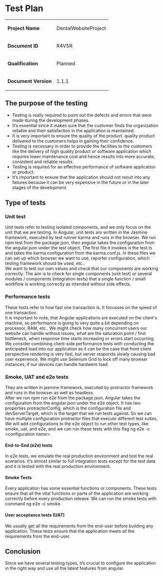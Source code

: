 # Test Plan

<table>
  <tr>
    <td><b><p>Project Name</p></b></td>
    <td><p>DentalWebsiteProject</p></td>
  </tr>
  <tr>
    <td><b><p>Document ID</p></b></td>
    <td><p>R4V5R</p>
  </tr>
    <td><b><p>Qualification</p></b></td>
  <td><p>Planned</p></td>
  </tr>
  <tr>
    <td><b><p>Document Version</p></b></td>
  <td><p>1.1.1</p></td>
  </tr>
</table>

## The purpose of the testing

* Testing is really required to point out the defects and errors that were made during the development phases.
* It’s essential since it makes sure that the customer finds the organization reliable and their satisfaction in the application is maintained.
* It is very important to ensure the quality of the product. quality product delivered to the customers helps in gaining their confidence.
* Testing is necessary in order to provide the facilities to the customers like the delivery of high quality product or software application which requires lower maintenance cost and hence results into more accurate, consistent and reliable results.
* Testing is required for an effective performance of software application or product.
* It’s important to ensure that the application should not result into any failures because it can be very expensive in the future or in the later stages of the development.

## Type of tests

### Unit test
Unit tests refer to testing isolated components, and we only focus on the unit that we are testing. In Angular, unit tests are written in the Jasmine framework, executed by test runner karma and runs in the browser. We run npm test from the package.json, then angular takes the configuration from the angular.json under the test object. The first file it invokes is the test.ts and takes the karma configuration from the karma.conf.js. In these files we can set up which browser we want to use, reporter configuration, which testing framework should be used, etc..  
We want to test our own values and check that our components are working correctly. The aim is to check for single components (unit test) or several modules / components (integration tests) that a single function / small workflow is working correctly as intended without side effects.

### Performance tests
These tests refer to how fast one transaction is. It focusses on the speed of one transaction.  
It is important to note, that  Angular applications are executed on the client's machine, so performance is going to very quite a bit depending on processor, RAM, etc.. We might check how many concurrent users our website can handle without issues, what are the saturation point / first bottleneck, when response time starts increasing or errors start occurring. We consider combining client-side performance tests with conducting the anticipated load into our application as it can be the case that from client perspective rendering is very fast, but server responds slowly causing bad user experience. We might use Selenium Grid to kick off many browser instances, if our devices can handle hardwere load.

### Smoke, UAT and e2e tests
They are written in jasmine framework, executed by protractor framework and runs in the browser as well as headless.  
After we run npm run e2e from the package.json, Angular takes the configuration from the angular.json under the e2e object. It has two properties protractorConfig, which is the configuration file and devServerTarget, which is the target that we run tests against. So we can have multiple configuration protractor files that execute different test suites. We will add configurations to the e2e object to run other test types, like smoke, uat, and e2e, and we can run these tests with this flag ng e2e -c \<configuration name>. 

#### End-to-End (e2e) tests
In e2e tests, we emulate the real production environment and test the real scenarios. It’s almost similar to full integration tests except for the test data and it is tested with the real production environment.

#### Smoke Tests
Every application has some essential functions or components. These tests ensure that all the vital functions or parts of the application are working correctly before every production release. We can run the smoke tests with command ng e2e -c smoke.

#### User acceptance tests (UAT)
We usually get all the requirements from the end-user before building any application. These tests ensure that the application meets all the requirements from the end-user.

## Conclusion
Since we have several testing types, it’s crucial to configure the application in the right way and use all the latest features from angular. 








